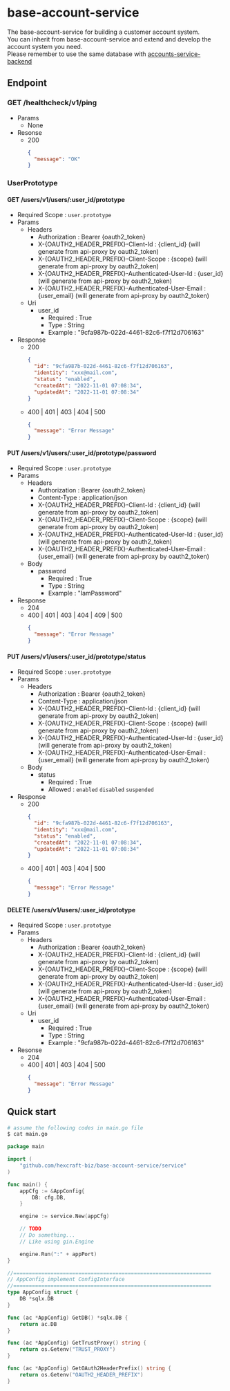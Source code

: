 # base-account-service
The base-account-service for building a customer account system.  
You can inherit from base-account-service and extend and develop the account system you need.  
Please remember to use the same database with [accounts-service-backend](https://github.com/hexcraft-biz/accounts-service-backend)  

## Endpoint
### GET /healthcheck/v1/ping
- Params
  - None
- Resonse
  - 200
	```json
	{
	  "message": "OK"
	}
	```
### UserPrototype
#### GET /users/v1/users/:user_id/prototype
- Required Scope : `user.prototype`
- Params
  - Headers
    - Authorization : Bearer {oauth2_token}
    - X-{OAUTH2_HEADER_PREFIX}-Client-Id : {client_id} (will generate from api-proxy by oauth2_token)
    - X-{OAUTH2_HEADER_PREFIX}-Client-Scope : {scope} (will generate from api-proxy by oauth2_token)
    - X-{OAUTH2_HEADER_PREFIX}-Authenticated-User-Id : {user_id} (will generate from api-proxy by oauth2_token)
    - X-{OAUTH2_HEADER_PREFIX}-Authenticated-User-Email : {user_email} (will generate from api-proxy by oauth2_token)
  - Uri
    - user_id
      - Required : True
      - Type : String
      - Example : "9cfa987b-022d-4461-82c6-f7f12d706163"
- Response
  - 200
	```json
	{
	  "id": "9cfa987b-022d-4461-82c6-f7f12d706163",
	  "identity": "xxx@mail.com",
	  "status": "enabled",
	  "createdAt": "2022-11-01 07:08:34",
	  "updatedAt": "2022-11-01 07:08:34"
	}
	```
  - 400 | 401 | 403 | 404 | 500
	```json
	{
	  "message": "Error Message"
	}
	```

#### PUT /users/v1/users/:user_id/prototype/password
- Required Scope : `user.prototype`
- Params
  - Headers
    - Authorization : Bearer {oauth2_token}
    - Content-Type : application/json
    - X-{OAUTH2_HEADER_PREFIX}-Client-Id : {client_id} (will generate from api-proxy by oauth2_token)
    - X-{OAUTH2_HEADER_PREFIX}-Client-Scope : {scope} (will generate from api-proxy by oauth2_token)
    - X-{OAUTH2_HEADER_PREFIX}-Authenticated-User-Id : {user_id} (will generate from api-proxy by oauth2_token)
    - X-{OAUTH2_HEADER_PREFIX}-Authenticated-User-Email : {user_email} (will generate from api-proxy by oauth2_token)
  - Body
    - password
      - Required : True
      - Type : String
      - Example : "IamPassword"
- Response
  - 204
  - 400 | 401 | 403 | 404 | 409 | 500
	```json
	{
	  "message": "Error Message"
	}
	```

#### PUT /users/v1/users/:user_id/prototype/status
- Required Scope : `user.prototype`
- Params
  - Headers
    - Authorization : Bearer {oauth2_token}
    - Content-Type : application/json
    - X-{OAUTH2_HEADER_PREFIX}-Client-Id : {client_id} (will generate from api-proxy by oauth2_token)
    - X-{OAUTH2_HEADER_PREFIX}-Client-Scope : {scope} (will generate from api-proxy by oauth2_token)
    - X-{OAUTH2_HEADER_PREFIX}-Authenticated-User-Id : {user_id} (will generate from api-proxy by oauth2_token)
    - X-{OAUTH2_HEADER_PREFIX}-Authenticated-User-Email : {user_email} (will generate from api-proxy by oauth2_token)
  - Body
    - status
      - Required : True
      - Allowed : `enabled` `disabled` `suspended`
- Response
  - 200
	```json
	{
	  "id": "9cfa987b-022d-4461-82c6-f7f12d706163",
	  "identity": "xxx@mail.com",
	  "status": "enabled",
	  "createdAt": "2022-11-01 07:08:34",
	  "updatedAt": "2022-11-01 07:08:34"
	}
	```
  - 400 | 401 | 403 | 404 | 500
	```json
	{
	  "message": "Error Message"
	}
	```
#### DELETE /users/v1/users/:user_id/prototype
- Required Scope : `user.prototype`
- Params
  - Headers
    - Authorization : Bearer {oauth2_token}
    - X-{OAUTH2_HEADER_PREFIX}-Client-Id : {client_id} (will generate from api-proxy by oauth2_token)
    - X-{OAUTH2_HEADER_PREFIX}-Client-Scope : {scope} (will generate from api-proxy by oauth2_token)
    - X-{OAUTH2_HEADER_PREFIX}-Authenticated-User-Id : {user_id} (will generate from api-proxy by oauth2_token)
    - X-{OAUTH2_HEADER_PREFIX}-Authenticated-User-Email : {user_email} (will generate from api-proxy by oauth2_token)
  - Uri
    - user_id
      - Required : True
      - Type : String
      - Example : "9cfa987b-022d-4461-82c6-f7f12d706163"
- Resonse
  - 204
  - 400 | 401 | 403 | 404 | 500
	```json
	{
	  "message": "Error Message"
	}
	```

## Quick start

```sh
# assume the following codes in main.go file
$ cat main.go
```

```go
package main

import (
	"github.com/hexcraft-biz/base-account-service/service"
)

func main() {
	appCfg := &AppConfig{
		DB: cfg.DB,
	}

	engine := service.New(appCfg)

	// TODO
	// Do something...
	// Like using gin.Engine

	engine.Run(":" + appPort)
}

//================================================================
// AppConfig implement ConfigInterface
//================================================================
type AppConfig struct {
	DB *sqlx.DB
}

func (ac *AppConfig) GetDB() *sqlx.DB {
	return ac.DB
}

func (ac *AppConfig) GetTrustProxy() string {
	return os.Getenv("TRUST_PROXY")
}

func (ac *AppConfig) GetOAuth2HeaderPrefix() string {
	return os.Getenv("OAUTH2_HEADER_PREFIX")
}

```
